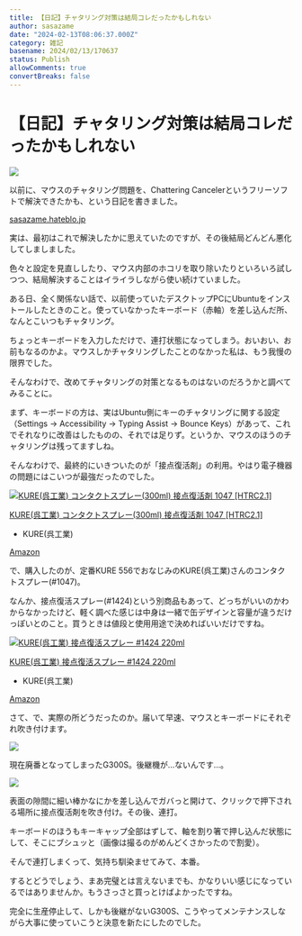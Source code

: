 ```yaml
---
title: 【日記】チャタリング対策は結局コレだったかもしれない
author: sasazame
date: "2024-02-13T08:06:37.000Z"
category: 雑記
basename: 2024/02/13/170637
status: Publish
allowComments: true
convertBreaks: false
---
```

# 【日記】チャタリング対策は結局コレだったかもしれない

![](https://cdn-ak.f.st-hatena.com/images/fotolife/s/sasazame/20240207/20240207222959.png)

<!-- Extended Body -->

以前に、マウスのチャタリング問題を、Chattering Cancelerというフリーソフトで解決できたかも、という日記を書きました。

[sasazame.hateblo.jp](https://sasazame.hateblo.jp/entry/2023/11/08/234511)

実は、最初はこれで解決したかに思えていたのですが、その後結局どんどん悪化してしましました。

色々と設定を見直ししたり、マウス内部のホコリを取り除いたりといろいろ試しつつ、結局解決することはイライラしながら使い続けていました。

ある日、全く関係ない話で、以前使っていたデスクトップPCにUbuntuをインストールしたときのこと。使っていなかったキーボード（赤軸）を差し込んだ所、なんとこいつもチャタリング。

ちょっとキーボードを入力しただけで、連打状態になってしまう。おいおい、お前もなるのかよ。マウスしかチャタリングしたことのなかった私は、もう我慢の限界でした。

  

そんなわけで、改めてチャタリングの対策となるものはないのだろうかと調べてみることに。

まず、キーボードの方は、実はUbuntu側にキーのチャタリングに関する設定（Settings -> Accessibility -> Typing Assist -> Bounce Keys）があって、これでそれなりに改善はしたものの、それでは足りず。というか、マウスのほうのチャタリングは残ってますしね。

そんなわけで、最終的にいきついたのが「接点復活剤」の利用。やはり電子機器の問題にはこいつが最強だったのでした。

[![KURE(呉工業) コンタクトスプレー(300ml) 接点復活剤 1047 [HTRC2.1]](https://m.media-amazon.com/images/I/41OMQAwl+pL._SL500_.jpg "KURE(呉工業) コンタクトスプレー(300ml) 接点復活剤 1047 [HTRC2.1]")](https://www.amazon.co.jp/dp/B001D2CVD8?tag=mochig08-22&linkCode=ogi&th=1&psc=1)

[KURE(呉工業) コンタクトスプレー(300ml) 接点復活剤 1047 \[HTRC2.1\]](https://www.amazon.co.jp/dp/B001D2CVD8?tag=mochig08-22&linkCode=ogi&th=1&psc=1)

-   KURE(呉工業)

[Amazon](https://www.amazon.co.jp/dp/B001D2CVD8?tag=mochig08-22&linkCode=ogi&th=1&psc=1)

で、購入したのが、定番KURE 556でおなじみのKURE(呉工業)さんのコンタクトスプレー(#1047)。

なんか、接点復活スプレー(#1424)という別商品もあって、どっちがいいのかわからなかったけど、軽く調べた感じは中身は一緒で缶デザインと容量が違うだけっぽいとのこと。買うときは値段と使用用途で決めればいいだけですね。

[![KURE(呉工業) 接点復活スプレー #1424 220ml](https://m.media-amazon.com/images/I/41zxtlJ+QFL._SL500_.jpg "KURE(呉工業) 接点復活スプレー #1424 220ml")](https://www.amazon.co.jp/dp/B000TGO0ME?tag=mochig08-22&linkCode=ogi&th=1&psc=1)

[KURE(呉工業) 接点復活スプレー #1424 220ml](https://www.amazon.co.jp/dp/B000TGO0ME?tag=mochig08-22&linkCode=ogi&th=1&psc=1)

-   KURE(呉工業)

[Amazon](https://www.amazon.co.jp/dp/B000TGO0ME?tag=mochig08-22&linkCode=ogi&th=1&psc=1)

さて、で、実際の所どうだったのか。届いて早速、マウスとキーボードにそれぞれ吹き付けます。

![](https://cdn-ak.f.st-hatena.com/images/fotolife/s/sasazame/20240213/20240213170343.png)

現在廃番となってしまったG300S。後継機が…ないんです…。

![](https://cdn-ak.f.st-hatena.com/images/fotolife/s/sasazame/20240213/20240213170458.png)

表面の隙間に細い棒かなにかを差し込んでガバっと開けて、クリックで押下される場所に接点復活剤を吹き付け。その後、連打。

キーボードのほうもキーキャップ全部はずして、軸を割り箸で押し込んだ状態にして、そこにブシュッと（画像は撮るのがめんどくさかったので割愛）。

そんで連打しまくって、気持ち馴染ませてみて、本番。

するとどうでしょう、まあ完璧とは言えないまでも、かなりいい感じになっているではありませんか。もうさっさと買っとけばよかったですね。

完全に生産停止して、しかも後継がないG300S、こうやってメンテナンスしながら大事に使っていこうと決意を新たにしたのでした。